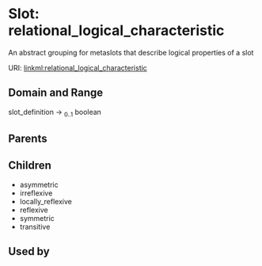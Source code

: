 
# Slot: relational_logical_characteristic


An abstract grouping for metaslots that describe logical properties of a slot

URI: [linkml:relational_logical_characteristic](https://w3id.org/linkml/relational_logical_characteristic)


## Domain and Range

slot_definition &#8594;  <sub>0..1</sub> boolean

## Parents


## Children

 *  asymmetric
 *  irreflexive
 *  locally_reflexive
 *  reflexive
 *  symmetric
 *  transitive

## Used by

